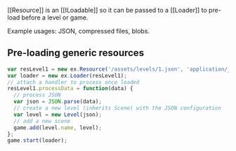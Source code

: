 [[Resource]] is an [[ILoadable]] so it can be passed to a [[Loader]] to pre-load before
a level or game.

Example usages: JSON, compressed files, blobs.

## Pre-loading generic resources

```js
var resLevel1 = new ex.Resource('/assets/levels/1.json', 'application/json');
var loader = new ex.Loader(resLevel1);
// attach a handler to process once loaded
resLevel1.processData = function(data) {
  // process JSON
  var json = JSON.parse(data);
  // create a new level (inherits Scene) with the JSON configuration
  var level = new Level(json);
  // add a new scene
  game.add(level.name, level);
};
game.start(loader);
```
